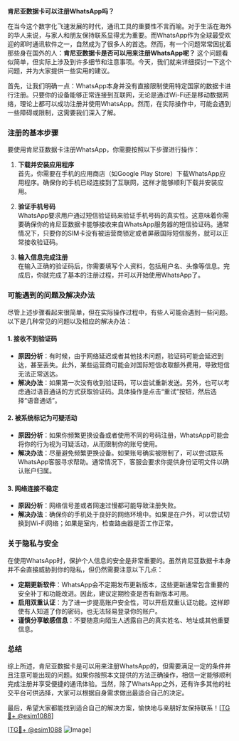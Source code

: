 **肯尼亚数据卡可以注册WhatsApp吗？**

在当今这个数字化飞速发展的时代，通讯工具的重要性不言而喻。对于生活在海外的华人来说，与家人和朋友保持联系显得尤为重要。而WhatsApp作为全球最受欢迎的即时通讯软件之一，自然成为了很多人的首选。然而，有一个问题常常困扰着那些身在国外的人：**肯尼亚数据卡是否可以用来注册WhatsApp呢？** 这个问题看似简单，但实际上涉及到许多细节和注意事项。今天，我们就来详细探讨一下这个问题，并为大家提供一些实用的建议。

首先，让我们明确一点：WhatsApp本身并没有直接限制使用特定国家的数据卡进行注册。只要你的设备能够正常连接到互联网，无论是通过Wi-Fi还是移动数据网络，理论上都可以成功注册并使用WhatsApp。然而，在实际操作中，可能会遇到一些障碍或限制，这需要我们深入了解。

### **注册的基本步骤**

要使用肯尼亚数据卡注册WhatsApp，你需要按照以下步骤进行操作：

1. **下载并安装应用程序**  
   首先，你需要在手机的应用商店（如Google Play Store）下载WhatsApp应用程序。确保你的手机已经连接到了互联网，这样才能够顺利下载并安装应用。

2. **验证手机号码**  
   WhatsApp要求用户通过短信验证码来验证手机号码的真实性。这意味着你需要确保你的肯尼亚数据卡能够接收来自WhatsApp服务器的短信验证码。通常情况下，只要你的SIM卡没有被运营商锁定或者屏蔽国际短信服务，就可以正常接收验证码。

3. **输入信息完成注册**  
   在输入正确的验证码后，你需要填写个人资料，包括用户名、头像等信息。完成后，你就完成了基本的注册过程，并可以开始使用WhatsApp了。

### **可能遇到的问题及解决办法**

尽管上述步骤看起来很简单，但在实际操作过程中，有些人可能会遇到一些问题。以下是几种常见的问题以及相应的解决办法：

#### **1. 接收不到验证码**
   - **原因分析**：有时候，由于网络延迟或者其他技术问题，验证码可能会延迟到达，甚至丢失。此外，某些运营商可能会对国际短信收取额外费用，导致短信无法正常送达。
   - **解决办法**：如果第一次没有收到验证码，可以尝试重新发送。另外，也可以考虑通过语音通话的方式获取验证码。具体操作是点击“重试”按钮，然后选择“语音通话”。

#### **2. 被系统标记为可疑活动**
   - **原因分析**：如果你频繁更换设备或者使用不同的号码注册，WhatsApp可能会将你的行为视为可疑活动，从而限制你的账号使用。
   - **解决办法**：尽量避免频繁更换设备。如果账号确实被限制了，可以尝试联系WhatsApp客服寻求帮助。通常情况下，客服会要求你提供身份证明文件以确认账户归属。

#### **3. 网络连接不稳定**
   - **原因分析**：网络信号差或者网速过慢都可能导致注册失败。
   - **解决办法**：确保你的手机处于良好的网络环境中。如果是在户外，可以尝试切换到Wi-Fi网络；如果是室内，检查路由器是否工作正常。

### **关于隐私与安全**

在使用WhatsApp时，保护个人信息的安全是非常重要的。虽然肯尼亚数据卡本身并不会直接威胁到你的隐私，但仍然需要注意以下几点：

- **定期更新软件**：WhatsApp会不定期发布更新版本，这些更新通常包含重要的安全补丁和功能改进。因此，建议定期检查是否有新版本可用。
- **启用双重认证**：为了进一步提高账户安全性，可以开启双重认证功能。这样即使有人知道了你的密码，也无法轻易登录你的账户。
- **谨慎分享敏感信息**：不要随意向陌生人透露自己的真实姓名、地址或其他重要信息。

### **总结**

综上所述，肯尼亚数据卡是可以用来注册WhatsApp的，但需要满足一定的条件并且注意可能出现的问题。如果你按照本文提供的方法正确操作，相信一定能够顺利完成注册并享受便捷的通讯体验。当然，除了WhatsApp之外，还有许多其他的社交平台可供选择，大家可以根据自身需求做出最适合自己的决定。

最后，希望大家都能找到适合自己的解决方案，愉快地与亲朋好友保持联系！[[TG💪+ @esim1088](https://t.me/s/esim1088)]

[[TG💪+ @esim1088](https://t.me/s/esim1088) ![Image](https://i.postimg.cc/4NQfJmqS/Snipaste-2025-05-13-00-14-12.png)]